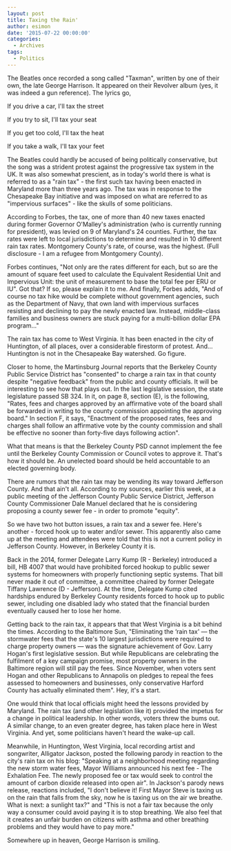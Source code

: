 ```yaml
---
layout: post
title: Taxing the Rain'
author: esimon
date: '2015-07-22 00:00:00'
categories:
  - Archives
tags:
  - Politics
---
```

The Beatles once recorded a song called "Taxman", written by one of their own, the late George Harrison. It appeared on their Revolver album (yes, it was indeed a gun reference). The lyrics go, 

 If you drive a car, I'll tax the street

 If you try to sit, I'll tax your seat

 If you get too cold, I'll tax the heat

 If you take a walk, I'll tax your feet

The Beatles could hardly be accused of being politically conservative, but the song was a strident protest against the progressive tax system in the UK. It was also somewhat prescient, as in today's world there is what is referred to as a "rain tax" - the first such tax having been enacted in Maryland more than three years ago. The tax was in response to the Chesapeake Bay initiative and was imposed on what are referred to as "impervious surfaces" - like the skulls of some politicians. 

According to Forbes, the tax, one of more than 40 new taxes enacted during former Governor O'Malley's administration (who is currently running for president), was levied on 9 of Maryland's 24 counties. Further, the tax rates were left to local jurisdictions to determine and resulted in 10 different rain tax rates. Montgomery County's rate, of course, was the highest. (Full disclosure - I am a refugee from Montgomery County). 

Forbes continues, "Not only are the rates different for each, but so are the amount of square feet used to calculate the Equivalent Residential Unit and Impervious Unit: the unit of measurement to base the total fee per ERU or IU". Got that? If so, please explain it to me. And finally, Forbes adds, "And of course no tax hike would be complete without government agencies, such as the Department of Navy, that own land with impervious surfaces resisting and declining to pay the newly enacted law. Instead, middle-class families and business owners are stuck paying for a multi-billion dollar EPA program…" 

The rain tax has come to West Virginia. It has been enacted in the city of Huntington, of all places, over a considerable firestorm of protest. And…Huntington is not in the Chesapeake Bay watershed. Go figure. 

Closer to home, the Martinsburg Journal reports that the Berkeley County Public Service District has "consented" to charge a rain tax in that county despite "negative feedback" from the public and county officials. It will be interesting to see how that plays out. In the last legislative session, the state legislature passed SB 324. In it, on page 8, section (E), is the following, "Rates, fees and charges approved by an affirmative vote of the board shall be forwarded in writing to the county commission appointing the approving board." In section F, it says, "Enactment of the proposed rates, fees and charges shall follow an affirmative vote by the county commission and shall be effective no sooner than forty-five days following action". 

What that means is that the Berkeley County PSD cannot implement the fee until the Berkeley County Commission or Council votes to approve it. That's how it should be. An unelected board should be held accountable to an elected governing body. 

There are rumors that the rain tax may be wending its way toward Jefferson County. And that ain't all. According to my sources, earlier this week, at a public meeting of the Jefferson County Public Service District, Jefferson County Commissioner Dale Manuel declared that he is considering proposing a county sewer fee - in order to promote "equity". 

So we have two hot button issues, a rain tax and a sewer fee. Here's another - forced hook up to water and/or sewer. This apparently also came up at the meeting and attendees were told that this is not a current policy in Jefferson County. However, in Berkeley County it is. 

Back in the 2014, former Delegate Larry Kump (R - Berkeley) introduced a bill, HB 4007 that would have prohibited forced hookup to public sewer systems for homeowners with properly functioning septic systems. That bill never made it out of committee, a committee chaired by former Delegate Tiffany Lawrence (D - Jefferson). At the time, Delegate Kump cited hardships endured by Berkeley County residents forced to hook up to public sewer, including one disabled lady who stated that the financial burden eventually caused her to lose her home. 

Getting back to the rain tax, it appears that that West Virginia is a bit behind the times. According to the Baltimore Sun, "Eliminating the ‘rain tax' — the stormwater fees that the state's 10 largest jurisdictions were required to charge property owners — was the signature achievement of Gov. Larry Hogan's first legislative session. But while Republicans are celebrating the fulfilment of a key campaign promise, most property owners in the Baltimore region will still pay the fees. Since November, when voters sent Hogan and other Republicans to Annapolis on pledges to repeal the fees assessed to homeowners and businesses, only conservative Harford County has actually eliminated them". Hey, it's a start. 

One would think that local officials might heed the lessons provided by Maryland. The rain tax (and other legislation like it) provided the impetus for a change in political leadership. In other words, voters threw the bums out. A similar change, to an even greater degree, has taken place here in West Virginia. And yet, some politicians haven't heard the wake-up call. 

Meanwhile, in Huntington, West Virginia, local recording artist and songwriter, Alligator Jackson, posted the following parody in reaction to the city's rain tax on his blog: "Speaking at a neighborhood meeting regarding the new storm water fees, Mayor Williams announced his next fee - The Exhalation Fee. The newly proposed fee or tax would seek to control the amount of carbon dioxide released into open air". In Jackson's parody news release, reactions included, "I don't believe it! First Mayor Steve is taxing us on the rain that falls from the sky, now he is taxing us on the air we breathe. What is next: a sunlight tax?" and "This is not a fair tax because the only way a consumer could avoid paying it is to stop breathing. We also feel that it creates an unfair burden on citizens with asthma and other breathing problems and they would have to pay more." 

Somewhere up in heaven, George Harrison is smiling. 

